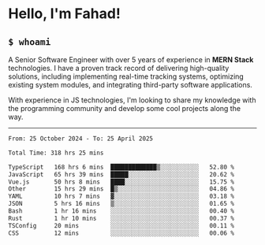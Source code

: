 <h1>Hello, I'm Fahad!</h1>

<h2><code>$ whoami</code></h2>

A Senior Software Engineer with over 5 years of experience in **MERN Stack** technologies. I have a proven track record of delivering high-quality solutions, including implementing real-time tracking systems, optimizing existing system modules, and integrating third-party software applications.

With experience in JS technologies, I'm looking to share my knowledge with the programming community and develop some cool projects along the way.

---

<!--START_SECTION:waka-->

```txt
From: 25 October 2024 - To: 25 April 2025

Total Time: 318 hrs 25 mins

TypeScript   168 hrs 6 mins  █████████████▒░░░░░░░░░░░   52.80 %
JavaScript   65 hrs 39 mins  █████░░░░░░░░░░░░░░░░░░░░   20.62 %
Vue.js       50 hrs 8 mins   ████░░░░░░░░░░░░░░░░░░░░░   15.75 %
Other        15 hrs 29 mins  █▒░░░░░░░░░░░░░░░░░░░░░░░   04.86 %
YAML         10 hrs 7 mins   ▓░░░░░░░░░░░░░░░░░░░░░░░░   03.18 %
JSON         5 hrs 16 mins   ▒░░░░░░░░░░░░░░░░░░░░░░░░   01.65 %
Bash         1 hr 16 mins    ░░░░░░░░░░░░░░░░░░░░░░░░░   00.40 %
Rust         1 hr 10 mins    ░░░░░░░░░░░░░░░░░░░░░░░░░   00.37 %
TSConfig     20 mins         ░░░░░░░░░░░░░░░░░░░░░░░░░   00.11 %
CSS          12 mins         ░░░░░░░░░░░░░░░░░░░░░░░░░   00.06 %
```

<!--END_SECTION:waka-->

<!--
**heyFahad/heyFahad** is a ✨ _special_ ✨ repository because its `README.md` (this file) appears on your GitHub profile.

Here are some ideas to get you started:

- 🔭 I’m currently working on ...
- 🌱 I’m currently learning ...
- 👯 I’m looking to collaborate on ...
- 🤔 I’m looking for help with ...
- 💬 Ask me about ...
- 📫 How to reach me: ...
- 😄 Pronouns: ...
- ⚡ Fun fact: ...
-->
